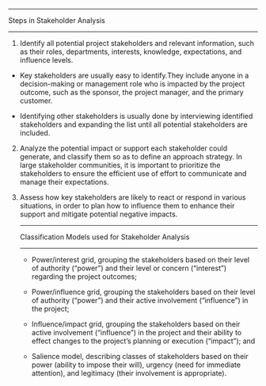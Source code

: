 
****************
Steps in Stakeholder Analysis
****************

1. Identify all potential project stakeholders and relevant information, such as their roles, departments,
interests, knowledge, expectations, and influence levels.

  - Key stakeholders are usually easy to identify.They include anyone in a decision-making or management role who is 
    impacted by the project outcome, such as the sponsor, the project manager, and the primary customer.
    
  - Identifying other stakeholders is usually done by interviewing identified stakeholders and expanding the list until 
    all potential stakeholders are included.
    
    
2. Analyze the potential impact or support each stakeholder could generate, and classify them so as to define 
   an approach strategy. In large stakeholder communities, it is important to prioritize the stakeholders to 
   ensure the efficient use of effort to communicate and manage their expectations.
   
   
3. Assess how key stakeholders are likely to react or respond in various situations, in order to plan how to 
   influence them to enhance their support and mitigate potential negative impacts.
      
   ************
   Classification Models used for Stakeholder Analysis
   ************
   
   - Power/interest grid, grouping the stakeholders based on their level of authority (“power”) and their level
     or concern (“interest”) regarding the project outcomes;

   - Power/influence grid, grouping the stakeholders based on their level of authority (“power”) and their
     active involvement (“influence”) in the project;

   - Influence/impact grid, grouping the stakeholders based on their active involvement (“influence”) in the 
     project and their ability to effect changes to the project’s planning or execution (“impact”); and

   - Salience model, describing classes of stakeholders based on their power (ability to impose their will), 
     urgency (need for immediate attention), and legitimacy (their involvement is appropriate).
  
